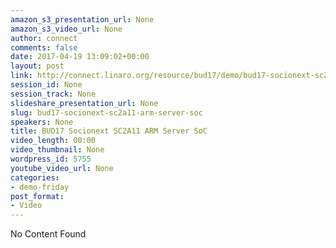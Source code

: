 ```yaml
---
amazon_s3_presentation_url: None
amazon_s3_video_url: None
author: connect
comments: false
date: 2017-04-19 13:09:02+00:00
layout: post
link: http://connect.linaro.org/resource/bud17/demo/bud17-socionext-sc2a11-arm-server-soc/
session_id: None
session_track: None
slideshare_presentation_url: None
slug: bud17-socionext-sc2a11-arm-server-soc
speakers: None
title: BUD17 Socionext SC2A11 ARM Server SoC
video_length: 00:00
video_thumbnail: None
wordpress_id: 5755
youtube_video_url: None
categories:
- demo-friday
post_format:
- Video
---
```


No Content Found
